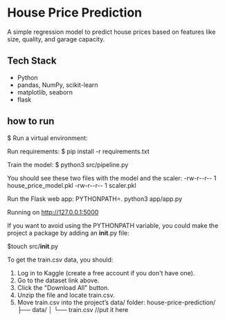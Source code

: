 # House Price Prediction

A simple regression model to predict house prices based on features like size, quality, and garage capacity.

## Tech Stack

- Python
- pandas, NumPy, scikit-learn
- matplotlib, seaborn
- flask

## how to run

$ Run a virtual environment:

Run requirements:
$ pip install -r requirements.txt

Train the model:
$ python3 src/pipeline.py

You should see these two files with the model and the scaler:
-rw-r--r-- 1 house_price_model.pkl
-rw-r--r-- 1 scaler.pkl

Run the Flask web app:
PYTHONPATH=. python3 app/app.py

Running on http://127.0.0.1:5000

If you want to avoid using the PYTHONPATH variable, you could make the project a package by adding an **init**.py file:

$touch src/**init**.py

To get the train.csv data, you should:

1. Log in to Kaggle (create a free account if you don't have one).
2. Go to the dataset link above.
3. Click the "Download All" button.
4. Unzip the file and locate train.csv.
5. Move train.csv into the project’s data/ folder:
   house-price-prediction/
   ├── data/
   │ └── train.csv //put it here
